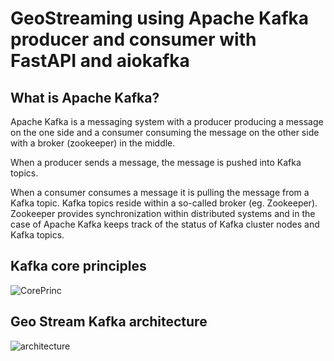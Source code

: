 
# GeoStreaming using Apache Kafka producer and consumer with FastAPI and aiokafka 

## What is Apache Kafka?

Apache Kafka is a messaging system with a producer producing a message on the one side and a consumer consuming the message on the other side with a broker (zookeeper) in the middle.

When a producer sends a message, the message is pushed into Kafka topics. 

When a consumer consumes a message it is pulling the message from a Kafka topic. Kafka topics reside within a so-called broker (eg. Zookeeper). Zookeeper provides synchronization within distributed systems and in the case of Apache Kafka keeps track of the status of Kafka cluster nodes and Kafka topics.

## Kafka core principles

![CorePrinc](https://user-images.githubusercontent.com/57429405/124399613-7ba80900-dcea-11eb-8369-569af100a5c4.png)

## Geo Stream Kafka architecture

![architecture](https://user-images.githubusercontent.com/57429405/124399617-86fb3480-dcea-11eb-813e-03ec5c6c62f5.png)
